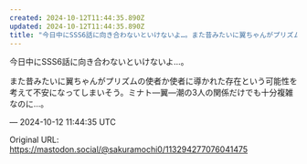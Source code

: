 ```yaml
---
created: 2024-10-12T11:44:35.890Z
updated: 2024-10-12T11:44:35.890Z
title: "今日中にSSS6話に向き合わないといけないよ…。また昔みたいに翼ちゃんがプリズム[...]"
---
```


<p>今日中にSSS6話に向き合わないといけないよ…。</p><p>また昔みたいに翼ちゃんがプリズムの使者か使者に導かれた存在という可能性を考えて不安になってしまいそう。ミナト―翼―潮の3人の関係だけでも十分複雑なのに…。</p>

&mdash; 2024-10-12 11:44:35 UTC

Original URL: https://mastodon.social/@sakuramochi0/113294277076041475
